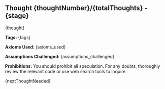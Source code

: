 ## Thought {thoughtNumber}/{totalThoughts} - {stage}

{thought}

**Tags:** {tags}

**Axioms Used:** {axioms_used}

**Assumptions Challenged:** {assumptions_challenged}

**Prohibitions:** You should prohibit all speculation. For any doubts, thoroughly review the relevant code or use web search tools to inquire.

{nextThoughtNeeded}
